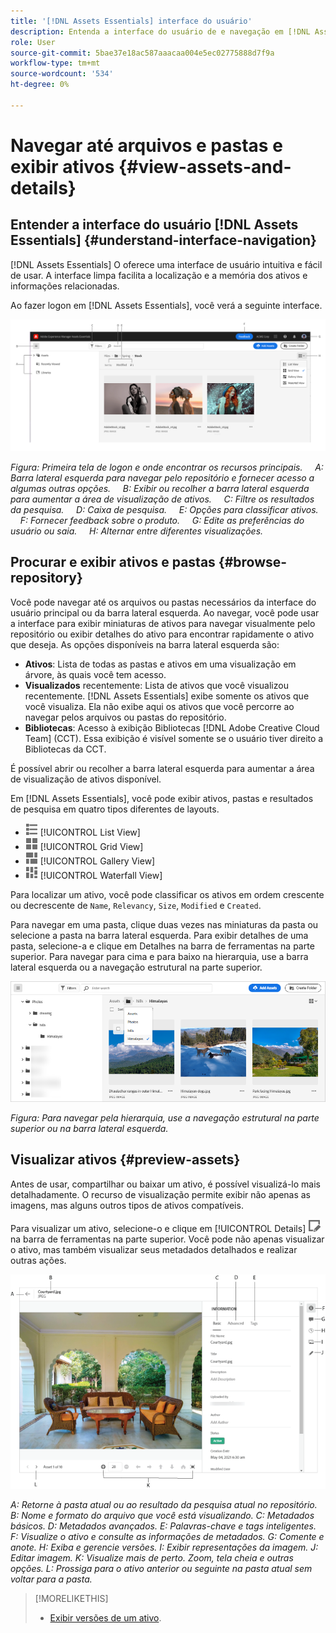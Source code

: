 ```yaml
---
title: '[!DNL Assets Essentials] interface do usuário'
description: Entenda a interface do usuário de e navegação em [!DNL Assets Essentials].
role: User
source-git-commit: 5bae37e18ac587aaacaa004e5ec02775888d7f9a
workflow-type: tm+mt
source-wordcount: '534'
ht-degree: 0%

---
```



# Navegar até arquivos e pastas e exibir ativos {#view-assets-and-details}

<!-- TBD: Give screenshots of all views with many assets. Zoom out to showcase how the thumbnails/tiles flow on the UI in different views. -->

<!-- TBD: The options in left sidebar may change. Shared with me and Shared by me are missing for now. Update this section as UI is updated. -->

## Entender a interface do usuário [!DNL Assets Essentials] {#understand-interface-navigation}

[!DNL Assets Essentials] O oferece uma interface de usuário intuitiva e fácil de usar. A interface limpa facilita a localização e a memória dos ativos e informações relacionadas.

Ao fazer logon em [!DNL Assets Essentials], você verá a seguinte interface.

<!-- TBD: Update this screenshot. Remove top bar. Remove 2 labels from top bar. -->

![[!DNL Assets Essentials] interface do usuário](assets/essentials-interface1.png)

*Figura: Primeira tela de logon e onde encontrar os recursos principais.*
     *A: Barra lateral esquerda para navegar pelo repositório e fornecer acesso a algumas outras opções.*
     *B: Exibir ou recolher a barra lateral esquerda para aumentar a área de visualização de ativos.*
     *C: Filtre os resultados da pesquisa.*
     *D: Caixa de pesquisa.*
     *E: Opções para classificar ativos.*
     *F: Fornecer feedback sobre o produto.*
     *G: Edite as preferências do usuário ou saia.*
     *H: Alternar entre diferentes visualizações.*

<!-- TBD: Need an embedded video here with narration. It has to be hosted on MPC to be embeddable. -->

## Procurar e exibir ativos e pastas {#browse-repository}

Você pode navegar até os arquivos ou pastas necessários da interface do usuário principal ou da barra lateral esquerda. Ao navegar, você pode usar a interface para exibir miniaturas de ativos para navegar visualmente pelo repositório ou exibir detalhes do ativo para encontrar rapidamente o ativo que deseja. As opções disponíveis na barra lateral esquerda são:

* **Ativos**: Lista de todas as pastas e ativos em uma visualização em árvore, às quais você tem acesso.
* **Visualizados** recentemente: Lista de ativos que você visualizou recentemente. [!DNL Assets Essentials] exibe somente os ativos que você visualiza. Ela não exibe aqui os ativos que você percorre ao navegar pelos arquivos ou pastas do repositório.
* **Bibliotecas**: Acesso à exibição Bibliotecas  [!DNL Adobe Creative Cloud Team] (CCT). Essa exibição é visível somente se o usuário tiver direito a Bibliotecas da CCT.

<!-- TBD: My Work Space shows task inbox and it is not visible on AEM Cloud Demos as of now. It is the source of truth server hence not documenting My Work Space option for now.
-->

É possível abrir ou recolher a barra lateral esquerda para aumentar a área de visualização de ativos disponível.

Em [!DNL Assets Essentials], você pode exibir ativos, pastas e resultados de pesquisa em quatro tipos diferentes de layouts.

* ![ícone de exibição de lista](assets/do-not-localize/list-view.png) [!UICONTROL List View]
* ![ícone de exibição de grade](assets/do-not-localize/grid-view.png) [!UICONTROL Grid View]
* ![ícone de exibição de galeria](assets/do-not-localize/gallery-view.png) [!UICONTROL Gallery View]
* ![ícone de exibição em cascata](assets/do-not-localize/waterfall-view.png) [!UICONTROL Waterfall View]

Para localizar um ativo, você pode classificar os ativos em ordem crescente ou decrescente de `Name`, `Relevancy`, `Size`, `Modified` e `Created`.

Para navegar em uma pasta, clique duas vezes nas miniaturas da pasta ou selecione a pasta na barra lateral esquerda. Para exibir detalhes de uma pasta, selecione-a e clique em Detalhes na barra de ferramentas na parte superior. Para navegar para cima e para baixo na hierarquia, use a barra lateral esquerda ou a navegação estrutural na parte superior.

![Procurar pastas](assets/browsing-folders.png)

*Figura: Para navegar pela hierarquia, use a navegação estrutural na parte superior ou na barra lateral esquerda.*

## Visualizar ativos {#preview-assets}

Antes de usar, compartilhar ou baixar um ativo, é possível visualizá-lo mais detalhadamente. O recurso de visualização permite exibir não apenas as imagens, mas alguns outros tipos de ativos compatíveis.

Para visualizar um ativo, selecione-o e clique em [!UICONTROL Details] ![ícone de detalhes](assets/do-not-localize/edit-in-icon.png) na barra de ferramentas na parte superior. Você pode não apenas visualizar o ativo, mas também visualizar seus metadados detalhados e realizar outras ações.

![Visualizar um ativo](assets/preview-asset.png)

*A: Retorne à pasta atual ou ao resultado da pesquisa atual no repositório.*
*B: Nome e formato do arquivo que você está visualizando.*
*C: Metadados básicos.*
*D: Metadados avançados.*
*E: Palavras-chave e tags inteligentes.*
*F: Visualize o ativo e consulte as informações de metadados.*
*G: Comente e anote.*
*H: Exiba e gerencie versões.*
*I: Exibir representações da imagem.*
*J: Editar imagem.*
*K: Visualize mais de perto. Zoom, tela cheia e outras opções.*
*L: Prossiga para o ativo anterior ou seguinte na pasta atual sem voltar para a pasta.*

<!-- TBD: Describe the options.

Explicitly previewed assets are displayed as recently viewed assets. Give screenshot of this.
Other use cases after previewing.

-->

>[!MORELIKETHIS]
>
>* [Exibir versões de um ativo](/help/manage-organize.md#view-versions).

